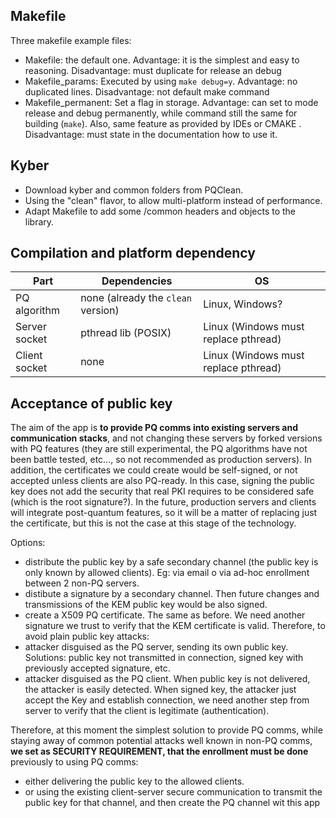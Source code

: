 ## Makefile

Three makefile example files:
- Makefile: the default one. Advantage: it is the simplest and easy to reasoning. Disadvantage: must duplicate for release an debug
- Makefile_params: Executed by using `make debug=y`. Advantage: no duplicated lines. Disadvantage: not default make command
- Makefile_permanent: Set a flag in storage. Advantage: can set to mode release and debug permanently, while command still the same for building (`make`). Also, same feature as provided by IDEs or CMAKE . Disadvantage: must state in the documentation how to use it.

## Kyber

- Download kyber and common folders from PQClean.
- Using the "clean" flavor, to allow multi-platform instead of performance.
- Adapt Makefile to add some /common headers and objects to the library.

## Compilation and platform dependency

|Part|Dependencies|OS|
|---|---|---|
|PQ algorithm|none (already the `clean` version)|Linux, Windows?|
|Server socket|pthread lib (POSIX)|Linux (Windows must replace pthread)|
|Client socket|none|Linux (Windows must replace pthread)|

## Acceptance of public key

The aim of the app is **to provide PQ comms into existing servers and communication stacks**, and not changing these servers by forked versions with PQ features (they are still experimental, the PQ algorithms have not been battle tested, etc..., so not recommended as production servers). In addition, the certificates we could create would be self-signed, or not accepted unless clients are also PQ-ready. In this case, signing the public key does not add the security that real PKI requires to be considered safe (which is the root signature?). In the future, production servers and clients will integrate post-quantum features, so it will be a matter of replacing just the certificate, but this is not the case at this stage of the technology.

Options:
- distribute the public key by a safe secondary channel (the public key is only known by allowed clients). Eg: via email o via ad-hoc enrollment between 2 non-PQ servers.
- distibute a signature by a secondary channel. Then future changes and transmissions of the KEM public key would be also signed.
- create a X509 PQ certificate. The same as before. We need another signature we trust to verify that the KEM certificate is valid. 
Therefore, to avoid plain public key attacks:
 - attacker disguised as the PQ server, sending its own public key. Solutions: public key not transmitted in connection, signed key with previously accepted signature, etc.
 - attacker disguised as the PQ client. When public key is not delivered, the attacker is easily detected. When signed key, the attacker just accept the Key and establish connection, we need another step from server to verify that the client is legitimate (authentication).

 Therefore, at this moment the simplest solution to provide PQ comms, while staying away of common potential attacks well known in non-PQ comms, **we set as SECURITY REQUIREMENT, that the enrollment must be done** previously to using PQ comms:
 - either delivering the public key to the allowed clients.
 - or using the existing client-server secure communication to transmit the public key for that channel, and then create the PQ channel wit this app
